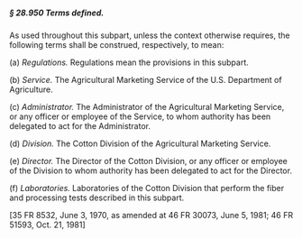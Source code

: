##### § 28.950 Terms defined. #####

As used throughout this subpart, unless the context otherwise requires, the following terms shall be construed, respectively, to mean:

(a) *Regulations.* Regulations mean the provisions in this subpart.

(b) *Service.* The Agricultural Marketing Service of the U.S. Department of Agriculture.

(c) *Administrator.* The Administrator of the Agricultural Marketing Service, or any officer or employee of the Service, to whom authority has been delegated to act for the Administrator.

(d) *Division.* The Cotton Division of the Agricultural Marketing Service.

(e) *Director.* The Director of the Cotton Division, or any officer or employee of the Division to whom authority has been delegated to act for the Director.

(f) *Laboratories.* Laboratories of the Cotton Division that perform the fiber and processing tests described in this subpart.

[35 FR 8532, June 3, 1970, as amended at 46 FR 30073, June 5, 1981; 46 FR 51593, Oct. 21, 1981]